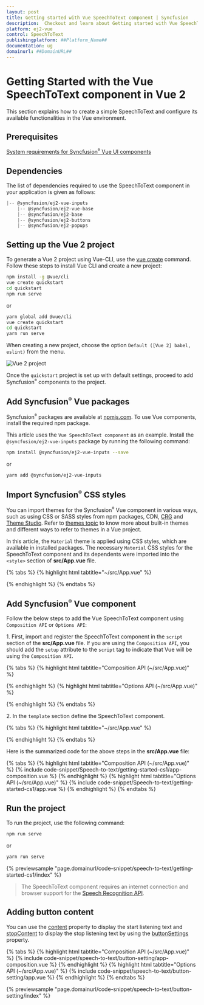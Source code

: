 ```yaml
---
layout: post
title: Getting started with Vue SpeechToText component | Syncfusion
description:  Checkout and learn about Getting started with Vue SpeechToText component of Syncfusion Essential JS 2 and more details.
platform: ej2-vue
control: SpeechToText 
publishingplatform: ##Platform_Name##
documentation: ug
domainurl: ##DomainURL##
---
```


# Getting Started with the Vue SpeechToText component in Vue 2

This section explains how to create a simple SpeechToText and configure its available functionalities in the Vue environment.

## Prerequisites

[System requirements for Syncfusion<sup style="font-size:70%">&reg;</sup> Vue UI components](https://ej2.syncfusion.com/vue/documentation/system-requirements/)

## Dependencies

The list of dependencies required to use the SpeechToText component in your application is given as follows:

```js
|-- @syncfusion/ej2-vue-inputs
    |-- @syncfusion/ej2-vue-base
    |-- @syncfusion/ej2-base
    |-- @syncfusion/ej2-buttons
    |-- @syncfusion/ej2-popups
```

## Setting up the Vue 2 project

To generate a Vue 2 project using Vue-CLI, use the [vue create](https://cli.vuejs.org/#getting-started) command. Follow these steps to install Vue CLI and create a new project:

```bash
npm install -g @vue/cli
vue create quickstart
cd quickstart
npm run serve
```

or

```bash
yarn global add @vue/cli
vue create quickstart
cd quickstart
yarn run serve
```

When creating a new project, choose the option `Default ([Vue 2] babel, eslint)` from the menu.

<img src="https://ej2.syncfusion.com/vue/documentation/appearance/images/vue2-terminal.png" alt="Vue 2 project">

Once the `quickstart` project is set up with default settings, proceed to add Syncfusion<sup style="font-size:70%">&reg;</sup> components to the project.

## Add Syncfusion<sup style="font-size:70%">&reg;</sup> Vue packages

Syncfusion<sup style="font-size:70%">&reg;</sup> packages are available at [npmjs.com](https://www.npmjs.com/search?q=ej2-vue). To use Vue components, install the required npm package.

This article uses the `Vue SpeechToText component` as an example. Install the `@syncfusion/ej2-vue-inputs` package by running the following command:

```bash
npm install @syncfusion/ej2-vue-inputs --save
```
or

```bash
yarn add @syncfusion/ej2-vue-inputs
```

## Import Syncfusion<sup style="font-size:70%">&reg;</sup> CSS styles

You can import themes for the Syncfusion<sup style="font-size:70%">&reg;</sup> Vue component in various ways, such as using CSS or SASS styles from npm packages, CDN, [CRG](https://ej2.syncfusion.com/javascript/documentation/common/custom-resource-generator/) and [Theme Studio](https://ej2.syncfusion.com/vue/documentation/appearance/theme-studio/). Refer to [themes topic](https://ej2.syncfusion.com/vue/documentation/appearance/theme/) to know more about built-in themes and different ways to refer to themes in a Vue project.

In this article, the `Material` theme is applied using CSS styles, which are available in installed packages. The necessary `Material` CSS styles for the SpeechToText component and its dependents were imported into the `<style>` section of **src/App.vue** file.

{% tabs %}
{% highlight html tabtitle="~/src/App.vue" %}

<style>
@import '../node_modules/@syncfusion/ej2-base/styles/material.css';
@import '../node_modules/@syncfusion/ej2-buttons/styles/material.css';
@import '../node_modules/@syncfusion/ej2-popups/styles/material.css';
@import '../node_modules/@syncfusion/ej2-inputs/styles/material.css';
</style>

{% endhighlight %}
{% endtabs %}

## Add Syncfusion<sup style="font-size:70%">&reg;</sup> Vue component

Follow the below steps to add the Vue SpeechToText component using `Composition API` or `Options API`:

1\. First, import and register the SpeechToText component in the `script` section of the **src/App.vue** file. If you are using the `Composition API`, you should add the `setup` attribute to the `script` tag to indicate that Vue will be using the `Composition API`.

{% tabs %}
{% highlight html tabtitle="Composition API (~/src/App.vue)" %}

<script setup>
import { SpeechToTextComponent as EjsSpeechToText  } from "@syncfusion/ej2-vue-inputs";
</script>

{% endhighlight %}
{% highlight html tabtitle="Options API (~/src/App.vue)" %}

<script>
import { SpeechToTextComponent  } from "@syncfusion/ej2-vue-inputs";
export default {
  components: {
    'ejs-speechtotext': SpeechToTextComponent
  }
}
</script>

{% endhighlight %}
{% endtabs %}

2\. In the `template` section define the SpeechToText component.

{% tabs %}
{% highlight html tabtitle="~/src/App.vue" %}

<template>
    <div id='container'>
        <ejs-speechtotext id="speechtotext"></ejs-speechtotext>
    </div>
</template>

{% endhighlight %}
{% endtabs %}

Here is the summarized code for the above steps in the **src/App.vue** file:

{% tabs %}
{% highlight html tabtitle="Composition API (~/src/App.vue)" %}
{% include code-snippet/Speech-to-text/getting-started-cs1/app-composition.vue %}
{% endhighlight %}
{% highlight html tabtitle="Options API (~/src/App.vue)" %}
{% include code-snippet/Speech-to-text/getting-started-cs1/app.vue %}
{% endhighlight %}
{% endtabs %}

## Run the project

To run the project, use the following command:

```bash
npm run serve
```

or

```bash
yarn run serve
```

{% previewsample "page.domainurl/code-snippet/speech-to-text/getting-started-cs1/index" %}

> The SpeechToText component requires an internet connection and browser support for the [Speech Recognition API](https://developer.mozilla.org/en-US/docs/Web/API/SpeechRecognition).

## Adding button content

 You can use the [content](../api/speech-to-text/buttonSettingsModel/#content) property to display the start listening text and [stopContent](../api/speech-to-text/buttonSettingsModel/#stopContent) to display the stop listening text by using the [buttonSettings](../api/speech-to-text#buttonSettings) property.

{% tabs %}
{% highlight html tabtitle="Composition API (~/src/App.vue)" %}
{% include code-snippet/speech-to-text/button-setting/app-composition.vue %}
{% endhighlight %}
{% highlight html tabtitle="Options API (~/src/App.vue)" %}
{% include code-snippet/speech-to-text/button-setting/app.vue %}
{% endhighlight %}
{% endtabs %}

{% previewsample "page.domainurl/code-snippet/speech-to-text/button-setting/index" %}